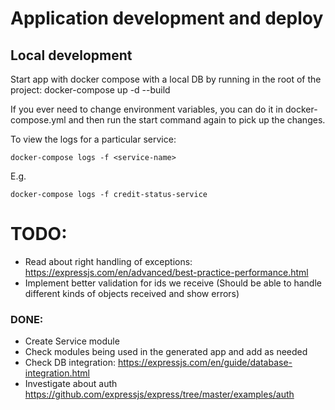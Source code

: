 # Application development and deploy

## Local development
Start app with docker compose with a local DB by running in the root of the project:
docker-compose up -d --build

If you ever need to change environment variables, you can do it in docker-compose.yml and then run the start command again to pick up the changes.

To view the logs for a particular service:

    docker-compose logs -f <service-name>

E.g.

    docker-compose logs -f credit-status-service

# TODO:
- Read about right handling of exceptions: https://expressjs.com/en/advanced/best-practice-performance.html
- Implement better validation for ids we receive (Should be able to handle different kinds of objects received and show errors)

### DONE:
- Create Service module
- Check modules being used in the generated app and add as needed
- Check DB integration: https://expressjs.com/en/guide/database-integration.html
- Investigate about auth https://github.com/expressjs/express/tree/master/examples/auth